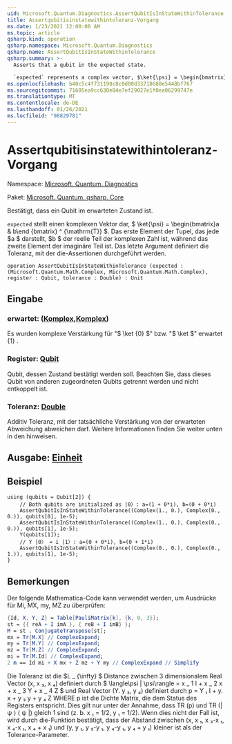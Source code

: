 ```yaml
---
uid: Microsoft.Quantum.Diagnostics.AssertQubitIsInStateWithinTolerance
title: Assertqubitisinstatewithintoleranz-Vorgang
ms.date: 1/23/2021 12:00:00 AM
ms.topic: article
qsharp.kind: operation
qsharp.namespace: Microsoft.Quantum.Diagnostics
qsharp.name: AssertQubitIsInStateWithinTolerance
qsharp.summary: >-
  Asserts that a qubit in the expected state.

  `expected` represents a complex vector, $\ket{\psi} = \begin{bmatrix}a & b\end{bmatrix}^{\mathrm{T}}$. The first element of the tuples representing each of $a$, $b$ is the real part of the complex number, while the second one is the imaginary part. The last argument defines the tolerance with which assertion is made.
ms.openlocfilehash: b40c5c4f731190c8c0d00d33718680e5448bf767
ms.sourcegitcommit: 71605ea9cc630e84e7ef29027e1f0ea06299747e
ms.translationtype: MT
ms.contentlocale: de-DE
ms.lasthandoff: 01/26/2021
ms.locfileid: "98829781"
---
```

# <a name="assertqubitisinstatewithintolerance-operation"></a>Assertqubitisinstatewithintoleranz-Vorgang

Namespace: [Microsoft. Quantum. Diagnostics](xref:Microsoft.Quantum.Diagnostics)

Paket: [Microsoft. Quantum. qsharp. Core](https://nuget.org/packages/Microsoft.Quantum.QSharp.Core)


Bestätigt, dass ein Qubit im erwarteten Zustand ist.

`expected` stellt einen komplexen Vektor dar, $ \ket{\psi} = \begin{bmatrix}a & b\end {bmatrix} ^ {\mathrm{T}} $.
Das erste Element der Tupel, das jede $a $ darstellt, $b $ der reelle Teil der komplexen Zahl ist, während das zweite Element der imaginäre Teil ist.
Das letzte Argument definiert die Toleranz, mit der die-Assertionen durchgeführt werden.

```qsharp
operation AssertQubitIsInStateWithinTolerance (expected : (Microsoft.Quantum.Math.Complex, Microsoft.Quantum.Math.Complex), register : Qubit, tolerance : Double) : Unit
```


## <a name="input"></a>Eingabe

### <a name="expected--complexcomplex"></a>erwartet: ([Komplex](xref:Microsoft.Quantum.Math.Complex),[Komplex](xref:Microsoft.Quantum.Math.Complex))

Es wurden komplexe Verstärkung für "$ \ket {0} $" bzw. "$ \ket $" erwartet {1} .


### <a name="register--qubit"></a>Register: [Qubit](xref:microsoft.quantum.lang-ref.qubit)

Qubit, dessen Zustand bestätigt werden soll. Beachten Sie, dass dieses Qubit von anderen zugeordneten Qubits getrennt werden und nicht entkoppelt ist.


### <a name="tolerance--double"></a>Toleranz: [Double](xref:microsoft.quantum.lang-ref.double)

Additiv Toleranz, mit der tatsächliche Verstärkung von der erwarteten Abweichung abweichen darf.
Weitere Informationen finden Sie weiter unten in den hinweisen.



## <a name="output--unit"></a>Ausgabe: [Einheit](xref:microsoft.quantum.lang-ref.unit)



## <a name="example"></a>Beispiel

```qsharp
using (qubits = Qubit[2]) {
    // Both qubits are initialized as |0〉: a=(1 + 0*i), b=(0 + 0*i)
    AssertQubitIsInStateWithinTolerance((Complex(1., 0.), Complex(0., 0.)), qubits[0], 1e-5);
    AssertQubitIsInStateWithinTolerance((Complex(1., 0.), Complex(0., 0.)), qubits[1], 1e-5);
    Y(qubits[1]);
    // Y |0〉 = i |1〉: a=(0 + 0*i), b=(0 + 1*i)
    AssertQubitIsInStateWithinTolerance((Complex(0., 0.), Complex(0., 1.)), qubits[1], 1e-5);
}
```

## <a name="remarks"></a>Bemerkungen

Der folgende Mathematica-Code kann verwendet werden, um Ausdrücke für Mi, MX, my, MZ zu überprüfen:

```mathematica
{Id, X, Y, Z} = Table[PauliMatrix[k], {k, 0, 3}];
st = {{ reA + I imA }, { reB + I imB} };
M = st . ConjugateTranspose[st];
mx = Tr[M.X] // ComplexExpand;
my = Tr[M.Y] // ComplexExpand;
mz = Tr[M.Z] // ComplexExpand;
mi = Tr[M.Id] // ComplexExpand;
2 m == Id mi + X mx + Z mz + Y my // ComplexExpand // Simplify
```

Die Toleranz ist die $L \_ {\infty} $ Distance zwischen 3 dimensionalem Real Vector (x, x ₃, x ₄) definiert durch $ \langle\psi | \psi\rangle = x \_ 1 I + x \_ 2 x + x \_ 3 Y + x \_ 4 Z $ und Real Vector (Y. y ₃, y ₄) definiert durch p = Y ₁ I + y. x + y ₃ y + y ₄ Z WHERE p ist die Dichte Matrix, die dem Status des Registers entspricht.
Dies gilt nur unter der Annahme, dass TR (p) und TR (| ψ ⟩ ⟨ ψ |) gleich 1 sind (z. b. x ₁ = 1/2, y ₁ = 1/2).
Wenn dies nicht der Fall ist, wird durch die-Funktion bestätigt, dass der Abstand zwischen (x, x ₁, x ₃-x ₁, x ₄-x ₁, x ₄ + x ₁) und (y, y ₁, y ₃-y ₁, y ₄-y ₁, y ₄ + y ₁) kleiner ist als der Tolerance-Parameter.
